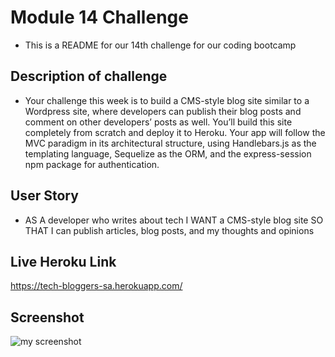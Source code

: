# Module 14 Challenge
- This is a README for our 14th challenge for our coding bootcamp
## Description of challenge 
- Your challenge this week is to build a CMS-style blog site similar to a Wordpress site, where developers can publish their blog posts and comment on other developers’ posts as well. You’ll build this site completely from scratch and deploy it to Heroku. Your app will follow the MVC paradigm in its architectural structure, using Handlebars.js as the templating language, Sequelize as the ORM, and the express-session npm package for authentication.
## User Story
- AS A developer who writes about tech
I WANT a CMS-style blog site
SO THAT I can publish articles, blog posts, and my thoughts and opinions
## Live Heroku Link
https://tech-bloggers-sa.herokuapp.com/
## Screenshot
![my screenshot](../figures/my_screenshot.png)
